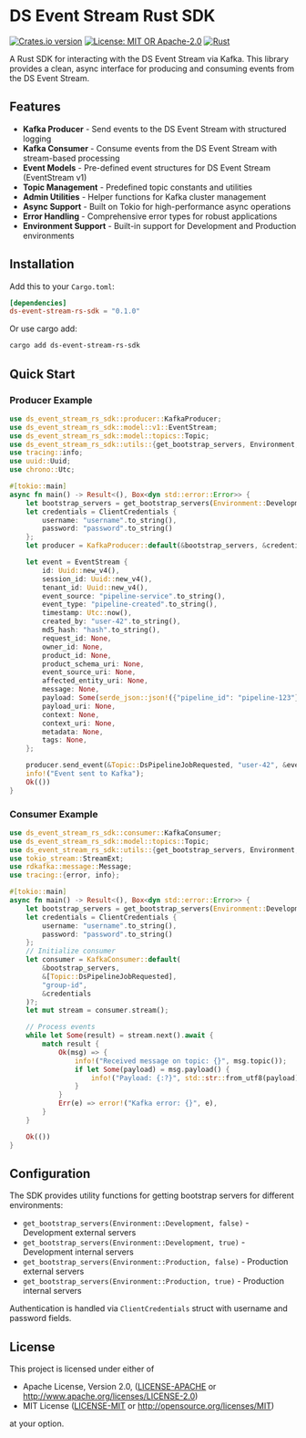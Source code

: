 # DS Event Stream Rust SDK

[![Crates.io version](https://img.shields.io/crates/v/ds-event-stream-rs-sdk.svg)](https://crates.io/crates/ds-event-stream-rs-sdk)
[![License: MIT OR Apache-2.0](https://img.shields.io/badge/License-MIT%20OR%20Apache--2.0-blue.svg)](https://opensource.org/licenses/MIT)
[![Rust](https://img.shields.io/badge/rust-1.76%2B-blue.svg)](https://www.rust-lang.org)

A Rust SDK for interacting with the DS Event Stream via Kafka. This library provides a clean, async interface for producing and consuming events from the DS Event Stream.

## Features

- **Kafka Producer** - Send events to the DS Event Stream with structured logging
- **Kafka Consumer** - Consume events from the DS Event Stream with stream-based processing
- **Event Models** - Pre-defined event structures for DS Event Stream (EventStream v1)
- **Topic Management** - Predefined topic constants and utilities
- **Admin Utilities** - Helper functions for Kafka cluster management
- **Async Support** - Built on Tokio for high-performance async operations
- **Error Handling** - Comprehensive error types for robust applications
- **Environment Support** - Built-in support for Development and Production environments

## Installation

Add this to your `Cargo.toml`:

```toml
[dependencies]
ds-event-stream-rs-sdk = "0.1.0"
```

Or use cargo add:

```sh
cargo add ds-event-stream-rs-sdk
```

## Quick Start

### Producer Example

```rust
use ds_event_stream_rs_sdk::producer::KafkaProducer;
use ds_event_stream_rs_sdk::model::v1::EventStream;
use ds_event_stream_rs_sdk::model::topics::Topic;
use ds_event_stream_rs_sdk::utils::{get_bootstrap_servers, Environment, ClientCredentials};
use tracing::info;
use uuid::Uuid;
use chrono::Utc;

#[tokio::main]
async fn main() -> Result<(), Box<dyn std::error::Error>> {
    let bootstrap_servers = get_bootstrap_servers(Environment::Development, false);
    let credentials = ClientCredentials {
        username: "username".to_string(),
        password: "password".to_string()
    };
    let producer = KafkaProducer::default(&bootstrap_servers, &credentials)?;

    let event = EventStream {
        id: Uuid::new_v4(),
        session_id: Uuid::new_v4(),
        tenant_id: Uuid::new_v4(),
        event_source: "pipeline-service".to_string(),
        event_type: "pipeline-created".to_string(),
        timestamp: Utc::now(),
        created_by: "user-42".to_string(),
        md5_hash: "hash".to_string(),
        request_id: None,
        owner_id: None,
        product_id: None,
        product_schema_uri: None,
        event_source_uri: None,
        affected_entity_uri: None,
        message: None,
        payload: Some(serde_json::json!({"pipeline_id": "pipeline-123"})),
        payload_uri: None,
        context: None,
        context_uri: None,
        metadata: None,
        tags: None,
    };

    producer.send_event(&Topic::DsPipelineJobRequested, "user-42", &event, None).await?;
    info!("Event sent to Kafka");
    Ok(())
}
```

### Consumer Example

```rust
use ds_event_stream_rs_sdk::consumer::KafkaConsumer;
use ds_event_stream_rs_sdk::model::topics::Topic;
use ds_event_stream_rs_sdk::utils::{get_bootstrap_servers, Environment, ClientCredentials};
use tokio_stream::StreamExt;
use rdkafka::message::Message;
use tracing::{error, info};

#[tokio::main]
async fn main() -> Result<(), Box<dyn std::error::Error>> {
    let bootstrap_servers = get_bootstrap_servers(Environment::Development, false);
    let credentials = ClientCredentials {
        username: "username".to_string(),
        password: "password".to_string()
    };
    // Initialize consumer
    let consumer = KafkaConsumer::default(
        &bootstrap_servers,
        &[Topic::DsPipelineJobRequested],
        "group-id",
        &credentials
    )?;
    let mut stream = consumer.stream();

    // Process events
    while let Some(result) = stream.next().await {
        match result {
            Ok(msg) => {
                info!("Received message on topic: {}", msg.topic());
                if let Some(payload) = msg.payload() {
                    info!("Payload: {:?}", std::str::from_utf8(payload)?);
                }
            }
            Err(e) => error!("Kafka error: {}", e),
        }
    }

    Ok(())
}
```

## Configuration

The SDK provides utility functions for getting bootstrap servers for different environments:

- `get_bootstrap_servers(Environment::Development, false)` - Development external servers
- `get_bootstrap_servers(Environment::Development, true)` - Development internal servers
- `get_bootstrap_servers(Environment::Production, false)` - Production external servers
- `get_bootstrap_servers(Environment::Production, true)` - Production internal servers

Authentication is handled via `ClientCredentials` struct with username and password fields.

## License

This project is licensed under either of

- Apache License, Version 2.0, ([LICENSE-APACHE](LICENSE-APACHE) or <http://www.apache.org/licenses/LICENSE-2.0>)
- MIT License ([LICENSE-MIT](LICENSE-MIT) or <http://opensource.org/licenses/MIT>)

at your option.
